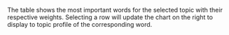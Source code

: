 The table shows the most important words for the selected topic with their respective weights. 
Selecting a row will update the chart on the right to display to topic profile of the corresponding word.